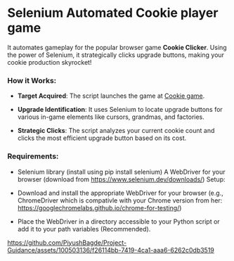 # **Selenium Automated Cookie player game**
It automates gameplay for the popular browser game **Cookie Clicker**.  Using the power of Selenium, it strategically clicks upgrade buttons, making your cookie production skyrocket!

### **How it Works:**

* **Target Acquired**: The script launches the game at [Cookie game](https://orteil.dashnet.org/experiments/cookie/).

* **Upgrade Identification**: It uses Selenium to locate upgrade buttons for various in-game elements like cursors, grandmas, and factories.

* **Strategic Clicks**: The script analyzes your current cookie count and clicks the most efficient upgrade button based on its cost.

### **Requirements:**

* Selenium library (install using pip install selenium)
A WebDriver for your browser (download from https://www.selenium.dev/downloads/)
Setup:

* Download and install the appropriate WebDriver for your browser (e.g., ChromeDriver which is compativle with your Chrome version from her: https://googlechromelabs.github.io/chrome-for-testing/)

* Place the WebDriver in a directory accessible to your Python script or add it to your path variables (Recommended).



https://github.com/PiyushBagde/Project-Guidance/assets/100503136/f26114bb-7419-4ca1-aaa6-6262c0db3519

